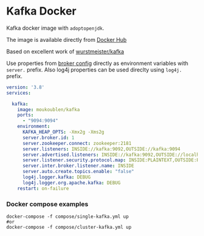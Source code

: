 Kafka Docker
============

Kafka docker image with `adoptopenjdk`.


The image is available directly from [Docker Hub](https://hub.docker.com/r/moukoublen/kafka/)

Based on excellent work of  [wurstmeister/kafka](https://github.com/wurstmeister/kafka-docker)


Use properties from [broker config](https://kafka.apache.org/documentation/#brokerconfigs) directly as environment variables with `server.` prefix. Also log4j properties can be used direclty using `log4j.` prefix.

```yml
version: '3.8'
services:

  kafka:
    image: moukoublen/kafka
    ports:
      - "9094:9094"
    environment:
      KAFKA_HEAP_OPTS: -Xmx2g -Xms2g
      server.broker.id: 1
      server.zookeeper.connect: zookeeper:2181
      server.listeners: INSIDE://kafka:9092,OUTSIDE://kafka:9094
      server.advertised.listeners: INSIDE://kafka:9092,OUTSIDE://localhost:9094
      server.listener.security.protocol.map: INSIDE:PLAINTEXT,OUTSIDE:PLAINTEXT
      server.inter.broker.listener.name: INSIDE
      server.auto.create.topics.enable: "false"
      log4j.logger.kafka: DEBUG
      log4j.logger.org.apache.kafka: DEBUG
    restart: on-failure
```

### Docker compose examples
```shell
docker-compose -f compose/single-kafka.yml up
#or
docker-compose -f compose/cluster-kafka.yml up
```



